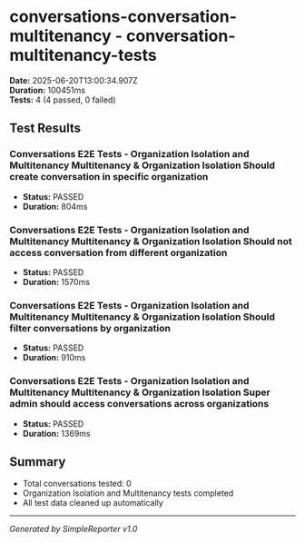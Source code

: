 # conversations-conversation-multitenancy - conversation-multitenancy-tests

**Date:** 2025-06-20T13:00:34.907Z  
**Duration:** 100451ms  
**Tests:** 4 (4 passed, 0 failed)

## Test Results


### Conversations E2E Tests - Organization Isolation and Multitenancy Multitenancy & Organization Isolation Should create conversation in specific organization
- **Status:** PASSED
- **Duration:** 804ms



### Conversations E2E Tests - Organization Isolation and Multitenancy Multitenancy & Organization Isolation Should not access conversation from different organization
- **Status:** PASSED
- **Duration:** 1570ms



### Conversations E2E Tests - Organization Isolation and Multitenancy Multitenancy & Organization Isolation Should filter conversations by organization
- **Status:** PASSED
- **Duration:** 910ms



### Conversations E2E Tests - Organization Isolation and Multitenancy Multitenancy & Organization Isolation Super admin should access conversations across organizations
- **Status:** PASSED
- **Duration:** 1369ms



## Summary

- Total conversations tested: 0
- Organization Isolation and Multitenancy tests completed
- All test data cleaned up automatically

---
*Generated by SimpleReporter v1.0*
